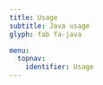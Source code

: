 ```yaml
---
title: Usage
subtitle: Java usage
glyph: fab fa-java

menu:
  topnav:
    identifier: Usage
---
```

